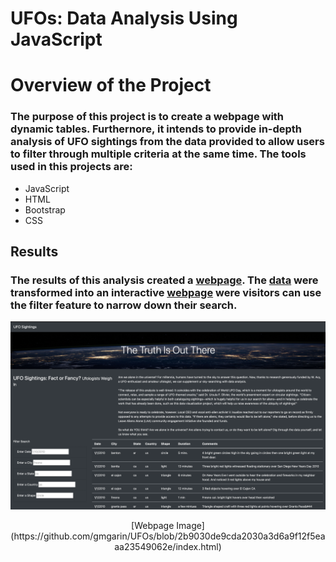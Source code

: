 # UFOs: Data Analysis Using JavaScript

# Overview of the Project
### The purpose of this project is to create a webpage with dynamic tables. Furthernore, it intends to provide in-depth analysis of UFO sightings from the data provided to allow users to filter through multiple criteria at the same time. The tools used in this projects are:
- JavaScript
- HTML
- Bootstrap
- CSS

## Results
### The results of this analysis created a [webpage](https://github.com/gmgarin/UFOs/blob/2b9030de9cda2030a3d6a9f12f5eaaa23549062e/index.html). The [data](https://github.com/gmgarin/UFOs/blob/0e3b27b87240a55db5c067bb526729a39072beae/static/js/data.js) were transformed into an interactive [webpage](https://github.com/gmgarin/UFOs/blob/2b9030de9cda2030a3d6a9f12f5eaaa23549062e/index.html) were visitors can use the filter feature to narrow down their search. 

![This is an image](https://github.com/gmgarin/UFOs/blob/312db3e23803b8e12340428f12477b4b27bfa141/static/images/webpage.png)

<p align="center">
   [Webpage Image](https://github.com/gmgarin/UFOs/blob/2b9030de9cda2030a3d6a9f12f5eaaa23549062e/index.html)
</p>
